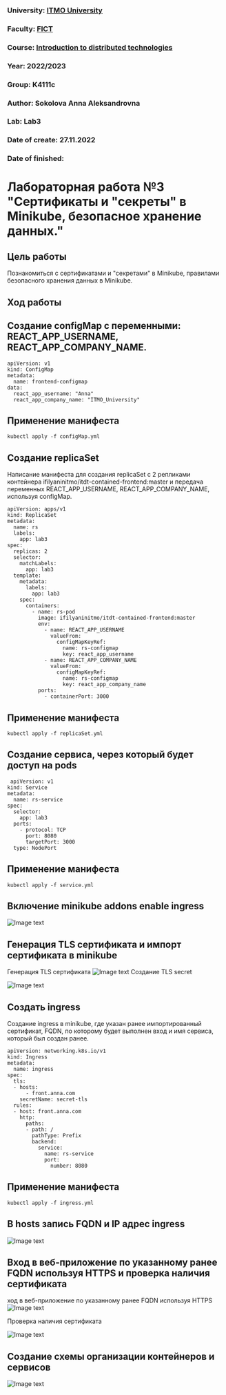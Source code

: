 ### University: [ITMO University](https://itmo.ru/ru/)
### Faculty: [FICT](https://fict.itmo.ru)
### Course: [Introduction to distributed technologies](https://github.com/itmo-ict-faculty/introduction-to-distributed-technologies)
### Year: 2022/2023
### Group: K4111c
### Author: Sokolova Anna Aleksandrovna
### Lab: Lab3
### Date of create: 27.11.2022
### Date of finished: 


# Лабораторная работа №3 "Сертификаты и "секреты" в Minikube, безопасное хранение данных."
## Цель работы
Познакомиться с сертификатами и "секретами" в Minikube, правилами безопасного хранения данных в Minikube.
## Ход работы
## Создание configMap с переменными: REACT_APP_USERNAME, REACT_APP_COMPANY_NAME.
```
apiVersion: v1
kind: ConfigMap
metadata:
  name: frontend-configmap
data:
  react_app_username: "Anna"
  react_app_company_name: "ITMO_University"
```
## Применение манифеста
```
kubectl apply -f configMap.yml
```
## Создание replicaSet
Написание манифеста для создания replicaSet с 2 репликами контейнера ifilyaninitmo/itdt-contained-frontend:master и передача переменных REACT_APP_USERNAME, REACT_APP_COMPANY_NAME, используя configMap.
```
apiVersion: apps/v1
kind: ReplicaSet
metadata:
  name: rs
  labels:
    app: lab3
spec:
  replicas: 2
  selector:
    matchLabels:
      app: lab3
  template:
    metadata:
      labels:
        app: lab3
    spec:
      containers:
        - name: rs-pod
          image: ifilyaninitmo/itdt-contained-frontend:master
          env:
            - name: REACT_APP_USERNAME
              valueFrom:
                configMapKeyRef:
                  name: rs-configmap
                  key: react_app_username
            - name: REACT_APP_COMPANY_NAME
              valueFrom:
                configMapKeyRef:
                  name: rs-configmap
                  key: react_app_company_name
          ports:
            - containerPort: 3000
```
## Применение манифеста
```
kubectl apply -f replicaSet.yml
```
## Создание сервиса, через который будет доступ на pods
```
 apiVersion: v1
kind: Service
metadata:
  name: rs-service
spec:
  selector:
    app: lab3
  ports:
    - protocol: TCP
      port: 8080
      targetPort: 3000
  type: NodePort
```
## Применение манифеста
```
kubectl apply -f service.yml
```
## Включение minikube addons enable ingress
![Image text](https://github.com/AnyaSok/2022_2023-introduction_to_distributed_technologies-k4111c-sokolova_a_a/blob/eb4e9c9ed8ff52baa5702b817b7daa84dc2a7a77/lab3/images/minikubeaddons.png)
## Генерация TLS сертификата и импорт сертификата в minikube
Генерация TLS сертификата
![Image text](https://github.com/AnyaSok/2022_2023-introduction_to_distributed_technologies-k4111c-sokolova_a_a/blob/1139931eff191e8713ee78bbec050afeedbb0385/lab3/images/tls.png)
Создание TLS secret

![Image text](https://github.com/AnyaSok/2022_2023-introduction_to_distributed_technologies-k4111c-sokolova_a_a/blob/6ca427fc07d9152ac530637f159f09b775762a5a/lab3/images/secret.png)
## Создать ingress 
Создание ingress в minikube, где указан ранее импортированный сертификат, FQDN, по которому будет выполнен вход и имя сервиса, который был создан ранее.
```
apiVersion: networking.k8s.io/v1
kind: Ingress
metadata:
  name: ingress
spec:
  tls:
  - hosts:
      - front.anna.com
    secretName: secret-tls
  rules:
  - host: front.anna.com
    http:
      paths:
      - path: /
        pathType: Prefix
        backend:
          service:
            name: rs-service
            port:
              number: 8080
```
## Применение манифеста
```
kubectl apply -f ingress.yml
```
## В hosts запись FQDN и IP адрес ingress
![Image text](https://github.com/AnyaSok/2022_2023-introduction_to_distributed_technologies-k4111c-sokolova_a_a/blob/bea02c6ab63a9e0a81662339f38dff8b07e73ace/lab3/images/hosts.png)
## Вход в веб-приложение по указанному ранее FQDN используя HTTPS и проверка наличия сертификата
ход в веб-приложение по указанному ранее FQDN используя HTTPS
![Image text](https://github.com/AnyaSok/2022_2023-introduction_to_distributed_technologies-k4111c-sokolova_a_a/blob/b76d7de63cd07990471c736f196daf59b85f6a0c/lab3/images/front.anna.com.png)

Проверка наличия сертификата

![Image text](https://github.com/AnyaSok/2022_2023-introduction_to_distributed_technologies-k4111c-sokolova_a_a/blob/aa4308ae244399f10fa82f59e13d6bf53167939c/lab3/images/certificate.png)
## Создание схемы организации контейнеров и сервисов
![Image text]()
